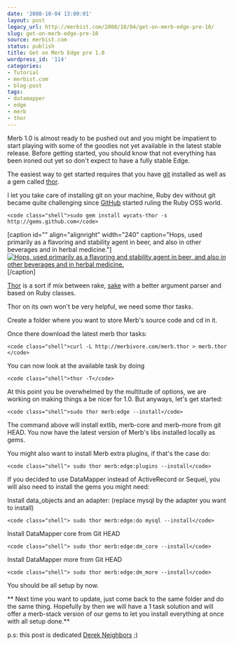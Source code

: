 ```yaml
---
date: '2008-10-04 13:00:01'
layout: post
legacy_url: http://merbist.com/2008/10/04/get-on-merb-edge-pre-10/
slug: get-on-merb-edge-pre-10
source: merbist.com
status: publish
title: Get on Merb Edge pre 1.0
wordpress_id: '114'
categories:
- Tutorial
- merbist.com
- blog-post
tags:
- datamapper
- edge
- merb
- thor
---
```


Merb 1.0 is almost ready to be pushed out and you might be impatient to start playing with some of the goodies not yet available in the latest stable release. Before getting started, you should know that not everything has been ironed out yet so don't expect to have a fully stable Edge.

The easiest way to get started requires that you have [git](http://git.or.cz/) installed as well as a gem called [thor](http://github.com/wycats/thor/tree/master).

I let you take care of installing git on your machine, Ruby dev without git became quite challenging since [GitHub](http://github.com) started ruling the Ruby OSS world.

    
    <code class="shell">sudo gem install wycats-thor -s http://gems.github.com</code>


[caption id="" align="alignright" width="240" caption="Hops, used primarily as a flavoring and stability agent in beer, and also in other beverages and in herbal medicine."][![Hops, used primarily as a flavoring and stability agent in beer, and also in other beverages and in herbal medicine.](http://farm2.static.flickr.com/1418/1438235253_5b10c24732_m.jpg)](http://flickr.com/photos/fturmog/1438235253/)[/caption]

[Thor](http://yehudakatz.com/2008/05/12/by-thors-hammer/) is a sort if mix between rake, [sake](http://errtheblog.com/posts/60-sake-bomb) with a better argument parser and based on Ruby classes.

Thor on its own won't be very helpful, we need some thor tasks.

Create a folder where you want to store Merb's source code and cd in it.

Once there download the latest merb thor tasks:

    
    <code class="shell">curl -L http://merbivore.com/merb.thor > merb.thor
    </code>


You can now look at the available task by doing

    
    <code class="shell">thor -T</code>



At this point you be overwhelmed by the multitude of options, we are working on making things a be nicer for 1.0. But anyways, let's get started:

    
    <code class="shell">sudo thor merb:edge --install</code>


The command above will install extlib, merb-core and merb-more from git HEAD. You now have the latest version of Merb's libs installed locally as gems.

You might also want to install Merb extra plugins, if that's the case do:

    
    <code class="shell"> sudo thor merb:edge:plugins --install</code>


If you decided to use DataMapper instead of ActiveRecord or Sequel, you will also need to install the gems you might need:

Install data_objects and an adapter: (replace mysql by the adapter you want to install)

    
    <code class="shell"> sudo thor merb:edge:do mysql --install</code>


Install DataMapper core from Git HEAD

    
    <code class="shell"> sudo thor merb:edge:dm_core --install</code>


Install DataMapper more from Git HEAD

    
    <code class="shell"> sudo thor merb:edge:dm_more --install</code>


You should be all setup by now.

**
Next time you want to update, just come back to the same folder and do the same thing. Hopefully by then we will have a 1 task solution and will offer a merb-stack version of our gems to let you install everything at once with all setup done.**

p.s: this post is dedicated [Derek Neighbors](http://derekneighbors.com/) ;)
